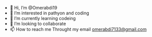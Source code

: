 - 👋 Hi, I’m @Omerabdi19
- 👀 I’m interested in pathyon and coding
- 🌱 I’m currently learning codeing 
- 💞️ I’m looking to collaborate 
- 📫 How to reach me Throught my email omerabdi7133@gmail.com


<!---
Omerabdi19/Omerabdi19 is a ✨ special ✨ repository because its `README.md` (this file) appears on your GitHub profile.
You can click the Preview link to take a look at your changes.
--->
